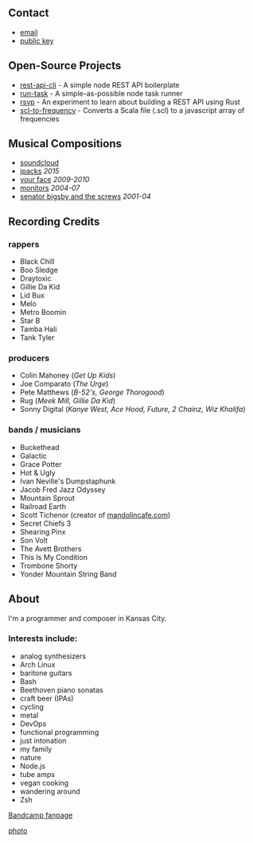 ## Contact

- [email](mailto:joe@jcpst.com)
- [public key](/pgp.txt)

## Open-Source Projects

- [rest-api-cli][1] - A simple node REST API boilerplate
- [run-task][2] - A simple-as-possible node task runner
- [rsvp][3] - An experiment to learn about building a REST API using Rust
- [scl-to-frequency][4] - Converts a Scala file (.scl) to a javascript array of frequencies

[1]: https://www.npmjs.com/package/rest-api-cli
[2]: https://github.com/jcpst/run-task
[3]: https://github.com/jcpst/rsvp
[4]: https://github.com/jcpst/scl-to-frequency

## Musical Compositions

- [soundcloud][6]
- [jpacks][7] *2015*
- [your face][8] *2009-2010*
- [monitors][9] *2004-07*
- [senator bigsby and the screws][10] *2001-04*

[6]: https://soundcloud.com/josephpost
[7]: https://archive.org/details/JPACKSRPM2015Mp3
[8]: http://yourface.bandcamp.com
[9]: http://monitors.bandcamp.com
[10]: http://sbats.bandcamp.com

## Recording Credits

### rappers

* Black Chill
* Boo Sledge
* Draytoxic
* Gillie Da Kid
* Lid Bux
* Melo
* Metro Boomin
* Star B
* Tamba Hali
* Tank Tyler

### producers

* Colin Mahoney (_Get Up Kids_)
* Joe Comparato (_The Urge_)
* Pete Matthews (_B-52's, George Thorogood_)
* Rug (_Meek Mill, Gillie Da Kid_)
* Sonny Digital (_Kanye West, Ace Hood, Future, 2 Chainz, Wiz Khalifa_)

### bands / musicians

* Buckethead
* Galactic
* Grace Potter
* Hot & Ugly
* Ivan Neville's Dumpstaphunk
* Jacob Fred Jazz Odyssey
* Mountain Sprout
* Railroad Earth
* Scott Tichenor (creator of [mandolincafe.com](http://www.mandolincafe.com/))
* Secret Chiefs 3
* Shearing Pinx
* Son Volt
* The Avett Brothers
* This Is My Condition
* Trombone Shorty
* Yonder Mountain String Band

## About

I'm a programmer and composer in Kansas City.

### Interests include: 

- analog synthesizers
- Arch Linux
- baritone guitars
- Bash
- Beethoven piano sonatas
- craft beer (IPAs)
- cycling
- metal
- DevOps
- functional programming
- just intonation
- my family
- nature
- Node.js
- tube amps
- vegan cooking
- wandering around
- Zsh

[Bandcamp fanpage](https://bandcamp.com/josephpost)

[photo](/assets/images/joefresco.jpg)